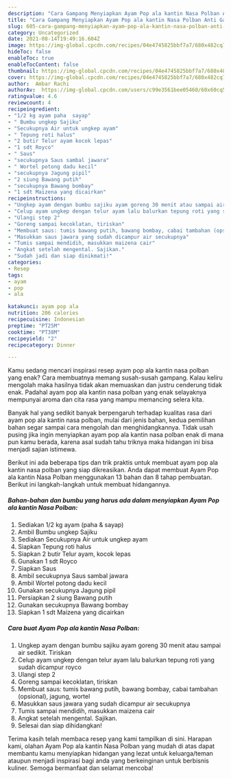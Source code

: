 ```yaml
---
description: "Cara Gampang Menyiapkan Ayam Pop ala kantin Nasa Polban Anti Gagal"
title: "Cara Gampang Menyiapkan Ayam Pop ala kantin Nasa Polban Anti Gagal"
slug: 605-cara-gampang-menyiapkan-ayam-pop-ala-kantin-nasa-polban-anti-gagal
category: Uncategorized
date: 2021-08-14T19:49:16.604Z
image: https://img-global.cpcdn.com/recipes/04e4745825bbf7a7/680x482cq70/ayam-pop-ala-kantin-nasa-polban-foto-resep-utama.jpg
hideToc: false
enableToc: true
enableTocContent: false
thumbnail: https://img-global.cpcdn.com/recipes/04e4745825bbf7a7/680x482cq70/ayam-pop-ala-kantin-nasa-polban-foto-resep-utama.jpg
cover: https://img-global.cpcdn.com/recipes/04e4745825bbf7a7/680x482cq70/ayam-pop-ala-kantin-nasa-polban-foto-resep-utama.jpg
author:  Ambar Rachi
authorAv:  https://img-global.cpcdn.com/users/c99e3561bee05460/60x60cq50/avatar.jpg
ratingvalue: 4.6
reviewcount: 4
recipeingredient:
- "1/2 kg ayam paha  sayap"
- " Bumbu ungkep Sajiku"
- "Secukupnya Air untuk ungkep ayam"
- " Tepung roti halus"
- "2 butir Telur ayam kocok lepas"
- "1 sdt Royco"
- " Saus"
- "secukupnya Saus sambal jawara"
- " Wortel potong dadu kecil"
- "secukupnya Jagung pipil"
- "2 siung Bawang putih"
- "secukupnya Bawang bombay"
- "1 sdt Maizena yang dicairkan"
recipeinstructions:
- "Ungkep ayam dengan bumbu sajiku ayam goreng 30 menit atau sampai air sedikit. Tiriskan"
- "Celup ayam ungkep dengan telur ayam lalu balurkan tepung roti yang sudah dicampur royco"
- "Ulangi step 2"
- "Goreng sampai kecoklatan, tiriskan"
- "Membuat saus: tumis bawang putih, bawang bombay, cabai tambahan (opsional), jagung, wortel"
- "Masukkan saus jawara yang sudah dicampur air secukupnya"
- "Tumis sampai mendidih, masukkan maizena cair"
- "Angkat setelah mengental. Sajikan."
- "Sudah jadi dan siap dinikmati!"
categories:
- Resep
tags:
- ayam
- pop
- ala

katakunci: ayam pop ala 
nutrition: 206 calories
recipecuisine: Indonesian
preptime: "PT25M"
cooktime: "PT38M"
recipeyield: "2"
recipecategory: Dinner

---
```



Kamu sedang mencari inspirasi resep ayam pop ala kantin nasa polban yang enak? Cara membuatnya memang susah-susah gampang. Kalau keliru mengolah maka hasilnya tidak akan memuaskan dan justru cenderung tidak enak. Padahal ayam pop ala kantin nasa polban yang enak selayaknya mempunyai aroma dan cita rasa yang mampu memancing selera kita.




Banyak hal yang sedikit banyak berpengaruh terhadap kualitas rasa dari ayam pop ala kantin nasa polban, mulai dari jenis bahan, kedua pemilihan bahan segar sampai cara mengolah dan menghidangkannya. Tidak usah pusing jika ingin menyiapkan ayam pop ala kantin nasa polban enak di mana pun kamu berada, karena asal sudah tahu triknya maka hidangan ini bisa menjadi sajian istimewa.


Berikut ini ada beberapa tips dan trik praktis untuk membuat ayam pop ala kantin nasa polban yang siap dikreasikan. Anda dapat membuat Ayam Pop ala kantin Nasa Polban menggunakan 13 bahan dan 8 tahap pembuatan. Berikut ini langkah-langkah untuk membuat hidangannya.

<!--inarticleads1-->

##### Bahan-bahan dan bumbu yang harus ada dalam menyiapkan Ayam Pop ala kantin Nasa Polban:

1. Sediakan 1/2 kg ayam (paha &amp; sayap)
1. Ambil  Bumbu ungkep Sajiku
1. Sediakan Secukupnya Air untuk ungkep ayam
1. Siapkan  Tepung roti halus
1. Siapkan 2 butir Telur ayam, kocok lepas
1. Gunakan 1 sdt Royco
1. Siapkan  Saus
1. Ambil secukupnya Saus sambal jawara
1. Ambil  Wortel potong dadu kecil
1. Gunakan secukupnya Jagung pipil
1. Persiapkan 2 siung Bawang putih
1. Gunakan secukupnya Bawang bombay
1. Siapkan 1 sdt Maizena yang dicairkan




<!--inarticleads2-->

##### Cara buat Ayam Pop ala kantin Nasa Polban:

1. Ungkep ayam dengan bumbu sajiku ayam goreng 30 menit atau sampai air sedikit. Tiriskan
1. Celup ayam ungkep dengan telur ayam lalu balurkan tepung roti yang sudah dicampur royco
1. Ulangi step 2
1. Goreng sampai kecoklatan, tiriskan
1. Membuat saus: tumis bawang putih, bawang bombay, cabai tambahan (opsional), jagung, wortel
1. Masukkan saus jawara yang sudah dicampur air secukupnya
1. Tumis sampai mendidih, masukkan maizena cair
1. Angkat setelah mengental. Sajikan.
1. Selesai dan siap dihidangkan!



Terima kasih telah membaca resep yang kami tampilkan di sini. Harapan kami, olahan Ayam Pop ala kantin Nasa Polban yang mudah di atas dapat membantu kamu menyiapkan hidangan yang lezat untuk keluarga/teman ataupun menjadi inspirasi bagi anda yang berkeinginan untuk berbisnis kuliner. Semoga bermanfaat dan selamat mencoba!
